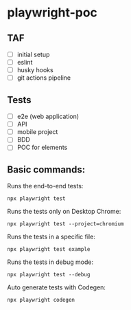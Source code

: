 # playwright-poc

## TAF

- [ ] initial setup
- [ ] eslint
- [ ] husky hooks
- [ ] git actions pipeline

## Tests

- [ ] e2e (web application)
- [ ] API
- [ ] mobile project
- [ ] BDD
- [ ] POC for elements

## Basic commands:

Runs the end-to-end tests:

```
npx playwright test
```

Runs the tests only on Desktop Chrome:

```
npx playwright test --project=chromium
```

Runs the tests in a specific file:

```
npx playwright test example
```

Runs the tests in debug mode:

```
npx playwright test --debug
```

Auto generate tests with Codegen:

```
npx playwright codegen
```
